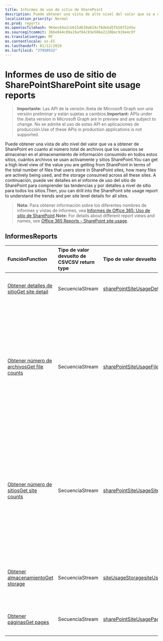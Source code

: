 ```yaml
---
title: Informes de uso de sitio de SharePoint
description: Puede obtener una vista de alto nivel del valor que va a obtener de SharePoint en cuanto al número total de archivos que los usuarios se almacenan en el almacenamiento de información consumido en todos estos sitios, cuántos archivos se usan activamente y sitios SharePoint. A continuación, puede ver detalles en el informe de uso del sitio de SharePoint para comprender las tendencias y por detalles a nivel de sitio para todos los sitios.
localization_priority: Normal
ms.prod: reports
ms.openlocfilehash: 964ec64a2cbb15d639a619cf8debd5fb5875245e
ms.sourcegitcommit: 36be044c89a19af84c93e586e22200ec919e4c9f
ms.translationtype: MT
ms.contentlocale: es-ES
ms.lasthandoff: 01/12/2019
ms.locfileid: "27950532"
---
```

# <a name="sharepoint-site-usage-reports"></a><span data-ttu-id="b9c69-104">Informes de uso de sitio de SharePoint</span><span class="sxs-lookup"><span data-stu-id="b9c69-104">SharePoint site usage reports</span></span>

> <span data-ttu-id="b9c69-105">**Importante:** Las API de la versión /beta de Microsoft Graph son una versión preliminar y están sujetas a cambios.</span><span class="sxs-lookup"><span data-stu-id="b9c69-105">**Important:** APIs under the /beta version in Microsoft Graph are in preview and are subject to change.</span></span> <span data-ttu-id="b9c69-106">No se admite el uso de estas API en aplicaciones de producción.</span><span class="sxs-lookup"><span data-stu-id="b9c69-106">Use of these APIs in production applications is not supported.</span></span>

<span data-ttu-id="b9c69-107">Puede obtener una vista de alto nivel del valor que va a obtener de SharePoint en cuanto al número total de archivos que los usuarios se almacenan en el almacenamiento de información consumido en todos estos sitios, cuántos archivos se usan activamente y sitios SharePoint.</span><span class="sxs-lookup"><span data-stu-id="b9c69-107">You can get a high level view of the value you are getting from SharePoint in terms of the total number of files that users store in SharePoint sites, how many files are actively being used, and the storage consumed across all these sites.</span></span> <span data-ttu-id="b9c69-108">A continuación, puede ver detalles en el informe de uso del sitio de SharePoint para comprender las tendencias y por detalles a nivel de sitio para todos los sitios.</span><span class="sxs-lookup"><span data-stu-id="b9c69-108">Then, you can drill into the SharePoint site usage report to understand the trends and per site level details for all sites.</span></span>

> <span data-ttu-id="b9c69-109">**Nota:** Para obtener información sobre los diferentes nombres de informes y vistas de informes, vea [Informes de Office 365: Uso de sitio de SharePoint](https://support.office.com/client/SharePoint-site-usage-4ecfb843-e5d5-464d-8bf6-7ed512a9b213).</span><span class="sxs-lookup"><span data-stu-id="b9c69-109">**Note:** For details about different report views and names, see [Office 365 Reports - SharePoint site usage](https://support.office.com/client/SharePoint-site-usage-4ecfb843-e5d5-464d-8bf6-7ed512a9b213).</span></span>

## <a name="reports"></a><span data-ttu-id="b9c69-110">Informes</span><span class="sxs-lookup"><span data-stu-id="b9c69-110">Reports</span></span>

| <span data-ttu-id="b9c69-111">Función</span><span class="sxs-lookup"><span data-stu-id="b9c69-111">Function</span></span>                                 | <span data-ttu-id="b9c69-112">Tipo de valor devuelto de CSV</span><span class="sxs-lookup"><span data-stu-id="b9c69-112">CSV return type</span></span> | <span data-ttu-id="b9c69-113">Tipo de valor devuelto de JSON</span><span class="sxs-lookup"><span data-stu-id="b9c69-113">JSON return type</span></span>                         | <span data-ttu-id="b9c69-114">Descripción</span><span class="sxs-lookup"><span data-stu-id="b9c69-114">Description</span></span>                              |
| :--------------------------------------- | :-------------- | :--------------------------------------- | ---------------------------------------- |
| [<span data-ttu-id="b9c69-115">Obtener detalles de sitio</span><span class="sxs-lookup"><span data-stu-id="b9c69-115">Get site detail</span></span>](../api/reportroot-getsharepointsiteusagedetail.md) | <span data-ttu-id="b9c69-116">Secuencia</span><span class="sxs-lookup"><span data-stu-id="b9c69-116">Stream</span></span>          | [<span data-ttu-id="b9c69-117">sharePointSiteUsageDetail</span><span class="sxs-lookup"><span data-stu-id="b9c69-117">sharePointSiteUsageDetail</span></span>](../resources/sharepointsiteusagedetail.md) | <span data-ttu-id="b9c69-118">Obtiene información sobre el uso del sitio de SharePoint.</span><span class="sxs-lookup"><span data-stu-id="b9c69-118">Get details about SharePoint site usage.</span></span> |
| [<span data-ttu-id="b9c69-119">Obtener número de archivos</span><span class="sxs-lookup"><span data-stu-id="b9c69-119">Get file counts</span></span>](../api/reportroot-getsharepointsiteusagefilecounts.md) | <span data-ttu-id="b9c69-120">Secuencia</span><span class="sxs-lookup"><span data-stu-id="b9c69-120">Stream</span></span>          | [<span data-ttu-id="b9c69-121">sharePointSiteUsageFileCounts</span><span class="sxs-lookup"><span data-stu-id="b9c69-121">sharePointSiteUsageFileCounts</span></span>](../resources/sharepointsiteusagefilecounts.md) | <span data-ttu-id="b9c69-122">Obtiene el número total de archivos en todos los sitios y el número de archivos activos.</span><span class="sxs-lookup"><span data-stu-id="b9c69-122">Get the total number of files across all sites and the number of active files.</span></span> <span data-ttu-id="b9c69-123">Un archivo (usuario o sistema) se considera activo si se guardó, sincronizó, modificó o compartió dentro del período de tiempo especificado.</span><span class="sxs-lookup"><span data-stu-id="b9c69-123">A file (user or system) is considered active if it has been saved, synced, modified, or shared within the specified time period.</span></span> |
| [<span data-ttu-id="b9c69-124">Obtener número de sitios</span><span class="sxs-lookup"><span data-stu-id="b9c69-124">Get site counts</span></span>](../api/reportroot-getsharepointsiteusagesitecounts.md) | <span data-ttu-id="b9c69-125">Secuencia</span><span class="sxs-lookup"><span data-stu-id="b9c69-125">Stream</span></span>          | [<span data-ttu-id="b9c69-126">sharePointSiteUsageSiteCounts</span><span class="sxs-lookup"><span data-stu-id="b9c69-126">sharePointSiteUsageSiteCounts</span></span>](../resources/sharepointsiteusagesitecounts.md) | <span data-ttu-id="b9c69-127">Obtiene el número total de archivos en todos los sitios y el número de archivos activos.</span><span class="sxs-lookup"><span data-stu-id="b9c69-127">Get the total number of files across all sites and the number of active files.</span></span> <span data-ttu-id="b9c69-128">Un archivo (usuario o sistema) se considera activo si se guardó, sincronizó, modificó o compartió dentro del período de tiempo especificado.</span><span class="sxs-lookup"><span data-stu-id="b9c69-128">A file (user or system) is considered active if it has been saved, synced, modified, or shared within the specified time period.</span></span> |
| [<span data-ttu-id="b9c69-129">Obtener almacenamiento</span><span class="sxs-lookup"><span data-stu-id="b9c69-129">Get storage</span></span>](../api/reportroot-getsharepointsiteusagestorage.md) | <span data-ttu-id="b9c69-130">Secuencia</span><span class="sxs-lookup"><span data-stu-id="b9c69-130">Stream</span></span>          | [<span data-ttu-id="b9c69-131">siteUsageStorage</span><span class="sxs-lookup"><span data-stu-id="b9c69-131">siteUsageStorage</span></span>](../resources/siteusagestorage.md) | <span data-ttu-id="b9c69-132">Obtiene la tendencia del almacenamiento asignado y usado durante el período del informe.</span><span class="sxs-lookup"><span data-stu-id="b9c69-132">Get the trend of storage allocated and consumed during the reporting period.</span></span> |
| [<span data-ttu-id="b9c69-133">Obtener páginas</span><span class="sxs-lookup"><span data-stu-id="b9c69-133">Get pages</span></span>](../api/reportroot-getsharepointsiteusagepages.md) | <span data-ttu-id="b9c69-134">Secuencia</span><span class="sxs-lookup"><span data-stu-id="b9c69-134">Stream</span></span>          | [<span data-ttu-id="b9c69-135">sharePointSiteUsagePages</span><span class="sxs-lookup"><span data-stu-id="b9c69-135">sharePointSiteUsagePages</span></span>](../resources/sharepointsiteusagepages.md) | <span data-ttu-id="b9c69-136">Obtiene el número de páginas vistas en todos los sitios.</span><span class="sxs-lookup"><span data-stu-id="b9c69-136">Get the number of pages viewed across all sites.</span></span> |
